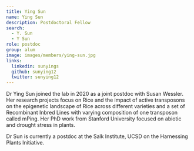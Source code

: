 ```yaml
---
title: Ying Sun
name: Ying Sun
description: Postdoctoral Fellow
search:
  - Y. Sun
  - Y Sun
role: postdoc
group: alum
image: images/members/ying-sun.jpg
links:
  linkedin: sunyings
  github: sunying12
  twitter: sunying12
---
```


Dr Ying Sun joined the lab in 2020 as a joint postdoc with Susan Wessler. Her research projects focus on Rice and the impact of active transposons on the epigenetic landscape of Rice across different varieties and a set of Recombinant Inbred Lines with varying composition of one transposon called mPing. Her PhD work from Stanford University focused on abiotic and drought stress in plants.

Dr Sun is currently a postdoc at the Salk Institute, UCSD on the Harnessing Plants Initiative.
